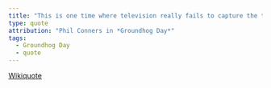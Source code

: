 ```yaml
---
title: "This is one time where television really fails to capture the true excitement of a large squirrel predicting the weather."
type: quote
attribution: "Phil Conners in *Groundhog Day*"
tags:
  - Groundhog Day
  - quote
---
```

[Wikiquote](https://en.wikiquote.org/wiki/Groundhog_Day_(film))
